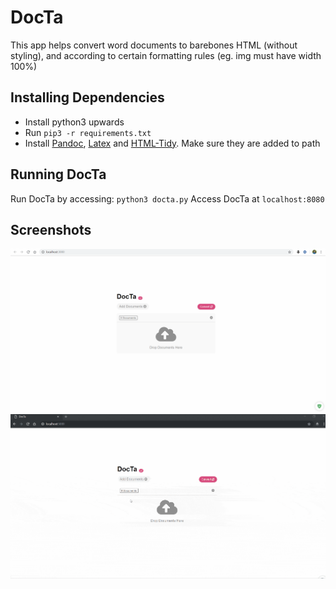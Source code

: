 # DocTa
This app helps convert word documents to barebones HTML (without styling), and according to certain formatting rules (eg. img must have width 100%)


## Installing Dependencies 
- Install python3 upwards
- Run `pip3 -r requirements.txt`
- Install [Pandoc](https://github.com/jgm/pandoc/releases/tag/2.7.3), [Latex](https://miktex.org/download) and [HTML-Tidy](http://binaries.html-tidy.org/). Make sure they are added to path

## Running DocTa
Run DocTa by accessing: `python3 docta.py`
Access DocTa at `localhost:8080`


## Screenshots 
![still](screenshots/main.png)
![demo](screenshots/demo.gif)
